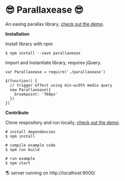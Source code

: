 # 😎 Parallaxease 😎

An easing parallax library, [check out the demo](https://parallaxease-ldumrwjimx.now.sh/).

**Installation**

Install library with npm

```
$ npm install --save parallaxease
```

Import and instantiate library, requires jQuery.

```
var Parallaxease = require('./parallaxease')

$(function() {
  // trigger effect using min-width media query
  new Parallaxease({
    breakpoint: '768px'
  })
})
```

**Contribute**

Clone respository and run locally, [check out the demo](https://parallaxease-ldumrwjimx.now.sh/).

```
# install dependencies
$ npm install

# compile example code
$ npm run build

# run example
$ npm start
```

🌎 server running on http://localhost:9000/
